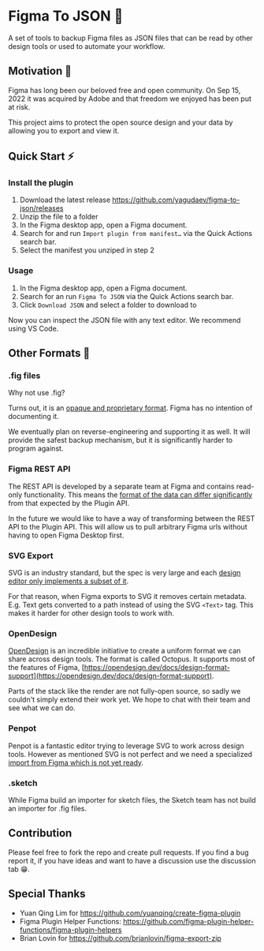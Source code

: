 # Figma To JSON 💾 

A set of tools to backup Figma files as JSON files that can be read by other design tools or used to automate your workflow.

## Motivation 🤔 

Figma has long been our beloved free and open community. On Sep 15, 2022 it was acquired by Adobe and that freedom we enjoyed has been put at risk.

This project aims to protect the open source design and your data by allowing you to export and view it.

## Quick Start ⚡️ 

### Install the plugin 

1. Download the latest release https://github.com/yagudaev/figma-to-json/releases
2. Unzip the file to a folder
3. In the Figma desktop app, open a Figma document.
4. Search for and run `Import plugin from manifest…` via the Quick Actions search bar.
5. Select the manifest you unziped in step 2

### Usage

1. In the Figma desktop app, open a Figma document.
2. Search for an run `Figma To JSON` via the Quick Actions search bar.
3. Click `Download JSON` and select a folder to download to

Now you can inspect the JSON file with any text editor. We recommend using VS Code.

## Other Formats 📄

### .fig files

Why not use .fig?

Turns out, it is an [opaque and proprietary format](https://forum.figma.com/t/inquiry-about-the-fig-file-format/6351). Figma has no intention of documenting it.

We eventually plan on reverse-engineering and supporting it as well. It will provide the safest backup mechanism, but it is significantly harder to program against.

### Figma REST API

The REST API is developed by a separate team at Figma and contains read-only functionality. This means the [format of the data can differ significantly](https://forum.figma.com/t/need-help-with-gradienttranform-matrix/26792) from that expected by the Plugin API.

In the future we would like to have a way of transforming between the REST API to the Plugin API. This will allow us to pull arbitrary Figma urls without having to open Figma Desktop first.

### SVG Export

SVG is an industry standard, but the spec is very large and each [design editor only implements a subset of it](https://www.figma.com/blog/with-figmas-new-svg-exports-less-more/).

For that reason, when Figma exports to SVG it removes certain metadata. E.g. Text gets converted to a path instead of using the SVG `<Text>` tag. This makes it harder for other design tools to work with.

### OpenDesign

[OpenDesign](http://opendesign.dev/) is an incredible initiative to create a uniform format we can share across design tools. The format is called Octopus. It supports most of the features of Figma, [https://opendesign.dev/docs/design-format-support](https://opendesign.dev/docs/design-format-support).

Parts of the stack like the render are not fully-open source, so sadly we couldn't simply extend their work yet. We hope to chat with their team and see what we can do.

### Penpot

Penpot is a fantastic editor trying to leverage SVG to work across design tools. However as mentioned SVG is not perfect and we need a specialized [import from Figma which is not yet ready](https://github.com/penpot/penpot/issues/2265).

### .sketch

While Figma build an importer for sketch files, the Sketch team has not build an importer for .fig files.

## Contribution

Please feel free to fork the repo and create pull requests. If you find a bug report it, if you have ideas and want to have a discussion use the discussion tab 😁.

## Special Thanks

- Yuan Qing Lim for https://github.com/yuanqing/create-figma-plugin
- Figma Plugin Helper Functions: https://github.com/figma-plugin-helper-functions/figma-plugin-helpers
- Brian Lovin for https://github.com/brianlovin/figma-export-zip

